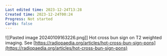 ```yaml
---
Last edited time: 2023-12-24T13:28
Created time: 2023-12-24T00:24
Progress: Not started
Cards: false
---
```

![[Pasted image 20240109163226.png]]
Hot cross bun sign on T2 weighted imaging. See [https://radiopaedia.org/articles/hot-cross-bun-sign-pons](https://radiopaedia.org/articles/hot-cross-bun-sign-pons)